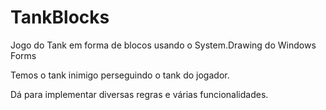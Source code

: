 # TankBlocks
Jogo do Tank em forma de blocos usando o System.Drawing do Windows Forms

Temos o tank inimigo perseguindo o tank do jogador.

Dá para implementar diversas regras e várias funcionalidades.

